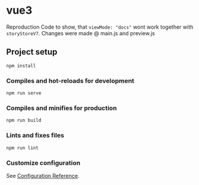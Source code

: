 # vue3
Reproduction Code to show, that `viewMode: "docs"` wont work together with `storyStoreV7`.
Changes were made @ main.js and preview.js

## Project setup
```
npm install
```

### Compiles and hot-reloads for development
```
npm run serve
```

### Compiles and minifies for production
```
npm run build
```

### Lints and fixes files
```
npm run lint
```

### Customize configuration
See [Configuration Reference](https://cli.vuejs.org/config/).
